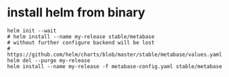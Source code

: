 # install helm from binary

    helm init --wait
    # helm install --name my-release stable/metabase
    # without further configure backend will be lost
    # https://github.com/helm/charts/blob/master/stable/metabase/values.yaml
    helm del --purge my-release
    helm install --name my-release -f metabase-config.yaml stable/metabase
